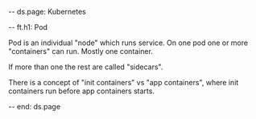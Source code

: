 -- ds.page: Kubernetes

-- ft.h1: Pod

Pod is an individual "node" which runs service. On one pod one or more "containers" can run. 
Mostly one container. 

If more than one the rest are called "sidecars". 

There is a concept of "init containers" vs "app containers", where init containers run before
app containers starts.

-- end: ds.page
